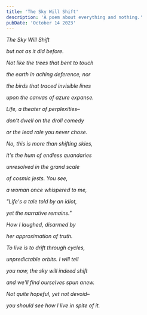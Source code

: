 ```yaml
---
title: 'The Sky Will Shift'
description: 'A poem about everything and nothing.'
pubDate: 'October 14 2023'
---
```


_The Sky Will Shift_

_but not as it did before._

_Not like the trees that bent to touch_

_the earth in aching deference, nor_

_the birds that traced invisible lines_

_upon the canvas of azure expanse._

_Life, a theater of perplexities–_

_don't dwell on the droll comedy_

_or the lead role you never chose._

_No, this is more than shifting skies,_

_it's the hum of endless quandaries_

_unresolved in the grand scale_

_of cosmic jests. You see,_

_a woman once whispered to me,_

_"Life's a tale told by an idiot,_

_yet the narrative remains."_

_How I laughed, disarmed by_

_her approximation of truth._

_To live is to drift through cycles,_

_unpredictable orbits. I will tell_

_you now, the sky will indeed shift_

_and we'll find ourselves spun anew._

_Not quite hopeful, yet not devoid–_

_you should see how I live in spite of it._
